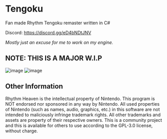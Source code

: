 # Tengoku
Fan made Rhythm Tengoku remaster written in C# 

Discord: https://discord.gg/eD4bNDtJNV

*Mostly just an excuse for me to work on my engine.*

## NOTE: THIS IS A MAJOR W.I.P

![image](https://user-images.githubusercontent.com/24588691/221178361-8e3d4123-6d28-4b6a-afbc-be5feadd5e52.png)
![image](https://user-images.githubusercontent.com/24588691/221367829-706367ef-68e0-4b8c-b9f2-5506216b2fb9.png)


## Other Information
Rhythm Heaven is the intellectual property of Nintendo. This program is NOT endorsed nor sponsored in any way by Nintendo. All used properties of Nintendo (such as names, audio, graphics, etc.) in this software are not intended to maliciously infringe trademark rights. All other trademarks and assets are property of their respective owners. This is a community project and this is available for others to use according to the GPL-3.0 license, without charge.
